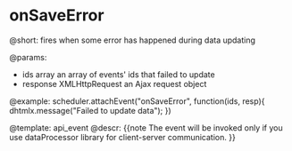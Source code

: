 onSaveError
=============
@short: fires when some error has happened during data updating 
	

@params:
- ids			array				an array of events' ids that failed to update
- response		XMLHttpRequest		an Ajax request object

@example:
scheduler.attachEvent("onSaveError", function(ids, resp){
	dhtmlx.message("Failed to  update data");
})


@template:	api_event
@descr:
{{note
The event will be invoked only if you use dataProcessor library for client-server communication.
}}
